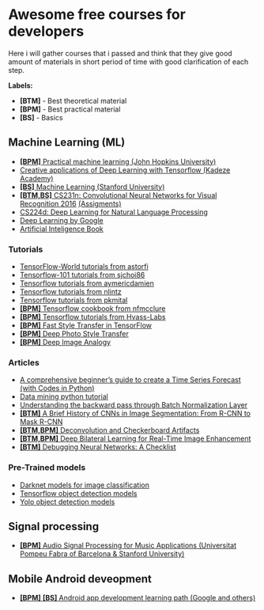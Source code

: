 # Awesome free courses for developers
Here i will gather courses that i passed and think that they give good amount of materials in short period of time with good clarification of each step.

**Labels:**
- **[BTM]** - Best theoretical material
- **[BPM]** - Best practical material
- **[BS]** - Basics

## Machine Learning (ML)
* [**[BPM]** Practical machine learning (John Hopkins University)](https://www.coursera.org/learn/practical-machine-learning)
* [Creative applications of Deep Learning with Tensorflow (Kadeze Academy)](https://www.kadenze.com/courses/creative-applications-of-deep-learning-with-tensorflow-iv/sessions/introduction-to-tensorflow)
* [**[BS]** Machine Learning (Stanford University)](https://www.coursera.org/learn/machine-learning)
* [**[BTM,BS]** CS231n: Convolutional Neural Networks for Visual Recognition 2016](http://academictorrents.com/details/46c5af9e2075d9af06f280b55b65cf9b44eb9fe7) [(Assigments)](http://cs231n.github.io/)
* [CS224d: Deep Learning for Natural Language Processing](http://cs224d.stanford.edu/)
* [Deep Learning by  Google](https://www.udacity.com/course/deep-learning--ud730)
* [Artificial Inteligence Book](https://www.gitbook.com/book/leonardoaraujosantos/artificial-inteligence/details)

### Tutorials
* [TensorFlow-World tutorials from astorfi](https://github.com/pkmital/tensorflow_tutorials)
* [Tensorflow-101 tutorials from sjchoi86](https://github.com/sjchoi86/Tensorflow-101)
* [Tensorflow tutorials from aymericdamien](https://github.com/aymericdamien/TensorFlow-Examples)
* [Tensorflow tutorials from nlintz](https://github.com/nlintz/TensorFlow-Tutorials)
* [Tensorflow tutorials from pkmital](https://github.com/pkmital/tensorflow_tutorials)
* [**[BPM]** Tensorflow cookbook from nfmcclure](https://github.com/nfmcclure/tensorflow_cookbook)
* [**[BPM]** Tensorflow tutorials from Hvass-Labs](https://github.com/Hvass-Labs/TensorFlow-Tutorials)
* [**[BPM]** Fast Style Transfer in TensorFlow](https://github.com/lengstrom/fast-style-transfer)
* [**[BPM]** Deep Photo Style Transfer](https://github.com/luanfujun/deep-photo-styletransfer)
* [**[BPM]** Deep Image Analogy](https://github.com/msracver/Deep-Image-Analogy)

### Articles
* [A comprehensive beginner’s guide to create a Time Series Forecast (with Codes in Python)](https://www.analyticsvidhya.com/blog/2016/02/time-series-forecasting-codes-python/)
* [Data mining python tutorial](https://www.springboard.com/blog/data-mining-python-tutorial/)
* [Understanding the backward pass through Batch Normalization Layer](http://kratzert.github.io/2016/02/12/understanding-the-gradient-flow-through-the-batch-normalization-layer.html)
* [**[BTM]** A Brief History of CNNs in Image Segmentation: From R-CNN to Mask R-CNN](https://blog.athelas.com/a-brief-history-of-cnns-in-image-segmentation-from-r-cnn-to-mask-r-cnn-34ea83205de4)
* [**[BTM,BPM]** Deconvolution and Checkerboard Artifacts](https://distill.pub/2016/deconv-checkerboard/)
* [**[BTM,BPM]** Deep Bilateral Learning
for Real-Time Image Enhancement](https://groups.csail.mit.edu/graphics/hdrnet/)
* [**[BTM]** Debugging Neural Networks: A Checklist](https://engineering.semantics3.com/debugging-neural-networks-a-checklist-ca52e11151ec)

### Pre-Trained models
* [Darknet models for image classification](https://pjreddie.com/darknet/imagenet/#reference)
* [Tensorflow object detection models](https://github.com/tensorflow/models/blob/master/object_detection/g3doc/detection_model_zoo.md)
* [Yolo object detection models](https://pjreddie.com/darknet/yolo/)

## Signal processing
* [**[BPM]** Audio Signal Processing for Music Applications (Universitat Pompeu Fabra of Barcelona & Stanford University)](https://www.coursera.org/learn/audio-signal-processing)

## Mobile Android deveopment
* [**[BPM]** **[BS]** Android app development learning path (Google and others)](https://www.springboard.com/learning-paths/android/)
